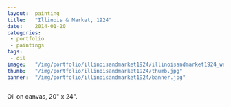 ```yaml
---
layout:  painting
title:   "Illinois & Market, 1924"
date:    2014-01-20
categories:
 - portfolio
 - paintings
tags:
 - oil
image:   "/img/portfolio/illinoisandmarket1924/illinoisandmarket1924_web.jpg"
thumb:   "/img/portfolio/illinoisandmarket1924/thumb.jpg"
banner:  "/img/portfolio/illinoisandmarket1924/banner.jpg"
---
```


Oil on canvas, 20" x 24".  
